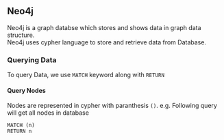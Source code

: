 ## Neo4j

Neo4j is a graph databse which stores and shows data in graph data structure.  
Neo4j uses cypher language to store and retrieve data from Database.

### Querying Data

To query Data, we use `MATCH` keyword along with `RETURN`

#### Query Nodes

Nodes are represented in cypher with paranthesis `()`.
e.g. Following query will get all nodes in database

```cypher
MATCH (n)
RETURN n
```
